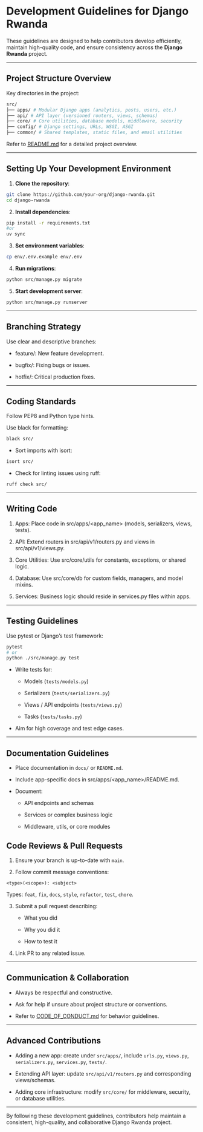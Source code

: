 # Development Guidelines for Django Rwanda

These guidelines are designed to help contributors develop efficiently, maintain high-quality code, and ensure consistency across the **Django Rwanda** project.

---

## Project Structure Overview

Key directories in the project:

```bash
src/
├── apps/ # Modular Django apps (analytics, posts, users, etc.)
├── api/ # API layer (versioned routers, views, schemas)
├── core/ # Core utilities, database models, middleware, security
├── config/ # Django settings, URLs, WSGI, ASGI
├── common/ # Shared templates, static files, and email utilities
```

Refer to [README.md](./README.md) for a detailed project overview.

---

## Setting Up Your Development Environment

1. **Clone the repository**:
```bash
git clone https://github.com/your-org/django-rwanda.git
cd django-rwanda
```
2. **Install dependencies**:

```bash
pip install -r requirements.txt  
#or
uv sync
```

3. **Set environment variables**:

```bash
cp env/.env.example env/.env  
```  
4. **Run migrations**:

```bash
python src/manage.py migrate
```
5. **Start development server**:

```bash
python src/manage.py runserver
```

---

## Branching Strategy

Use clear and descriptive branches:

- feature/<feature-name>: New feature development.

- bugfix/<bug-description>: Fixing bugs or issues.

- hotfix/<urgent-fix>: Critical production fixes.

---

## Coding Standards

Follow PEP8 and Python type hints.

Use black for formatting:

```bash
black src/
```
- Sort imports with isort:

```bash
isort src/
```
- Check for linting issues using ruff:

```bash
ruff check src/
```

---

## Writing Code

1. Apps: Place code in src/apps/<app_name> (models, serializers, views, tests).

2. API: Extend routers in src/api/v1/routers.py and views in src/api/v1/views.py.

3. Core Utilities: Use src/core/utils for constants, exceptions, or shared logic.

4. Database: Use src/core/db for custom fields, managers, and model mixins.

5. Services: Business logic should reside in services.py files within apps.

---

## Testing Guidelines
Use pytest or Django’s test framework:

```bash
pytest
# or
python ./src/manage.py test
```

- Write tests for:

    - Models (`tests/models.py`)

    - Serializers (`tests/serializers.py`)

    - Views / API endpoints (`tests/views.py`)

    - Tasks (`tests/tasks.py`)

- Aim for high coverage and test edge cases.

---

## Documentation Guidelines

- Place documentation in `docs/` or `README.md`.

- Include app-specific docs in src/apps/<app_name>/README.md.

- Document:

    - API endpoints and schemas

    - Services or complex business logic

    - Middleware, utils, or core modules

## Code Reviews & Pull Requests
1. Ensure your branch is up-to-date with `main`.

2. Follow commit message conventions:

```php-template
<type>(<scope>): <subject>
```
Types: `feat`, `fix`, `docs`, `style`, `refactor`, `test`, `chore`.

3. Submit a pull request describing:

   - What you did

   - Why you did it

   - How to test it

4. Link PR to any related issue.

---

## Communication & Collaboration

- Always be respectful and constructive.

- Ask for help if unsure about project structure or conventions.

- Refer to [CODE_OF_CONDUCT.md](./CODE_OF_CONDUCT.md) for behavior guidelines.

---

## Advanced Contributions

- Adding a new app: create under `src/apps/`, include `urls.py`, `views.py`, `serializers.py`, `services.py`, `tests/`.

- Extending API layer: update `src/api/v1/routers.py` and corresponding views/schemas.

- Adding core infrastructure: modify `src/core/` for middleware, security, or database utilities.

---

By following these development guidelines, contributors help maintain a consistent, high-quality, and collaborative Django Rwanda project.
